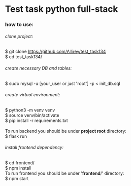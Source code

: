 # Test task python full-stack

### how to use:

###### clone project:
$ git clone https://github.com/Allirey/test_task134 \
$ cd test_task134/

###### create necessary DB and tables:

$ sudo mysql -u [your_user or just 'root'] -p < init_db.sql

###### create virtual environment: 
$ python3 -m venv venv \
$ source venv/bin/activate \
$ pip install -r requirements.txt \
\
To run backend you should be under **project root** directory: \
$ flask run

###### install frontend dependency:
$ cd frontend/ \
$ npm install \
To run frontend you should be under '**frontend**/' directory: \
$ npm start
